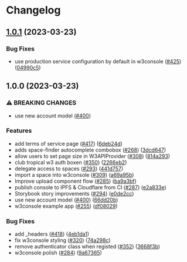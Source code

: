# Changelog

## [1.0.1](https://github.com/web3-storage/w3ui/compare/w3console-v1.0.0...w3console-v1.0.1) (2023-03-23)


### Bug Fixes

* use production service configuration by default in w3console ([#425](https://github.com/web3-storage/w3ui/issues/425)) ([04990c5](https://github.com/web3-storage/w3ui/commit/04990c57e3575d0c12ff1eb7420d0d64c5415c26))

## 1.0.0 (2023-03-23)


### ⚠ BREAKING CHANGES

* use new account model ([#400](https://github.com/web3-storage/w3ui/issues/400))

### Features

* add terms of service page ([#417](https://github.com/web3-storage/w3ui/issues/417)) ([6deb24d](https://github.com/web3-storage/w3ui/commit/6deb24ddf069e07ef2619f2df31ad08e7b072457))
* adds space-finder autocomplete combobox ([#268](https://github.com/web3-storage/w3ui/issues/268)) ([3dcd647](https://github.com/web3-storage/w3ui/commit/3dcd647d3c05c6b403a439af58688885073631b8))
* allow users to set page size in W3APIProvider ([#308](https://github.com/web3-storage/w3ui/issues/308)) ([814a293](https://github.com/web3-storage/w3ui/commit/814a2936e651c32f8f759bcd04c5d21d3b040de3))
* club tropical w3 auth boxen ([#350](https://github.com/web3-storage/w3ui/issues/350)) ([2266eb2](https://github.com/web3-storage/w3ui/commit/2266eb26d500058fa10cb67084ff4168dd230873))
* delegate access to spaces ([#293](https://github.com/web3-storage/w3ui/issues/293)) ([441d757](https://github.com/web3-storage/w3ui/commit/441d7573f628e358aa76fe8313f01e209c42c68f))
* import a space into w3console ([#309](https://github.com/web3-storage/w3ui/issues/309)) ([a69a95b](https://github.com/web3-storage/w3ui/commit/a69a95bbd83b0caf3babff55fb40891b94122b92))
* Improve upload component flow ([#285](https://github.com/web3-storage/w3ui/issues/285)) ([ba9a3bf](https://github.com/web3-storage/w3ui/commit/ba9a3bfcb8a98cbddb421263b7d8a145964d7b48))
* publish console to IPFS & Cloudflare from CI ([#287](https://github.com/web3-storage/w3ui/issues/287)) ([e2a833e](https://github.com/web3-storage/w3ui/commit/e2a833e16b3f055523eeb4ba4f93c06fb616ef6a))
* Storybook story improvements ([#294](https://github.com/web3-storage/w3ui/issues/294)) ([e0de2cc](https://github.com/web3-storage/w3ui/commit/e0de2cc57525418663be6b6a33c01be9ea3ca7f5))
* use new account model ([#400](https://github.com/web3-storage/w3ui/issues/400)) ([66dd20b](https://github.com/web3-storage/w3ui/commit/66dd20b3a95fc496da1aeb40342c8f691d147c7e))
* w3console example app ([#255](https://github.com/web3-storage/w3ui/issues/255)) ([df08029](https://github.com/web3-storage/w3ui/commit/df0802948f281ddd8dd78d67fd7e7437acb9434c))


### Bug Fixes

* add _headers ([#418](https://github.com/web3-storage/w3ui/issues/418)) ([4eb1da1](https://github.com/web3-storage/w3ui/commit/4eb1da1faf0408f08692153d374faacb287581cb))
* fix w3console styling ([#320](https://github.com/web3-storage/w3ui/issues/320)) ([74a298c](https://github.com/web3-storage/w3ui/commit/74a298cb3c0a09e005ca1394e46604f7ee6ad2fb))
* remove authenticator class when registed ([#352](https://github.com/web3-storage/w3ui/issues/352)) ([3668f3b](https://github.com/web3-storage/w3ui/commit/3668f3b739a0fab88934f28836eb45f549c2b6e5))
* w3console polish ([#284](https://github.com/web3-storage/w3ui/issues/284)) ([9a67365](https://github.com/web3-storage/w3ui/commit/9a67365906b139e21f335c2ad9c77b4551aeff31))
